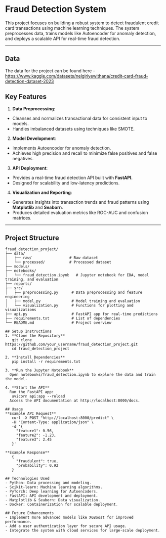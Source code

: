 # Fraud Detection System

This project focuses on building a robust system to detect fraudulent credit card transactions using machine learning techniques. The system preprocesses data, trains models like Autoencoder for anomaly detection, and deploys a scalable API for real-time fraud detection.

---

## Data

The data for the project can be found here - https://www.kaggle.com/datasets/nelgiriyewithana/credit-card-fraud-detection-dataset-2023

## Key Features
1. **Data Preprocessing**:
  - Cleanses and normalizes transactional data for consistent input to models.
  - Handles imbalanced datasets using techniques like SMOTE.

2. **Model Development**:
  - Implements Autoencoder for anomaly detection.
  - Achieves high precision and recall to minimize false positives and false negatives.

3. **API Deployment**:
  - Provides a real-time fraud detection API built with **FastAPI**.
  - Designed for scalability and low-latency predictions.

4. **Visualization and Reporting**:
  - Generates insights into transaction trends and fraud patterns using **Matplotlib** and **Seaborn**.
  - Produces detailed evaluation metrics like ROC-AUC and confusion matrices.

---

## Project Structure
```plaintext
fraud_detection_project/
├── data/
│   ├── raw/                 # Raw dataset
│   └── processed/           # Processed dataset
├── models/
├── notebooks/
│   └── fraud_detection.ipynb   # Jupyter notebook for EDA, model training, and evaluation
├── reports/
├── src/
│   ├── preprocessing.py      # Data preprocessing and feature engineering
│   ├── model.py              # Model training and evaluation
│   └── visualization.py      # Functions for plotting and visualizations
├── api.py                    # FastAPI app for real-time predictions
├── requirements.txt          # List of dependencies
└── README.md                 # Project overview

## Setup Instructions
1. **Clone the Repository**
   git clone https://github.com/your_username/fraud_detection_project.git
   cd fraud_detection_project

2. **Install Dependencies**
   pip install -r requirements.txt

3. **Run the Jupyter Notebook**
  Open notebooks/fraud_detection.ipynb to explore the data and train the model.

4. **Start the API**
  Run the FastAPI app:
   uvicorn api:app --reload
  Access the API documentation at http://localhost:8000/docs.

## Usage
**Example API Request**
   curl -X POST "http://localhost:8000/predict" \
   -H "Content-Type: application/json" \
   -d '{
     "feature1": 0.56,
     "feature2": -1.23,
     "feature3": 2.45
   }'

**Example Response**
   {
     "fraudulent": true,
     "probability": 0.92
   }

## Technologies Used
- Python: Data processing and modeling.
- Scikit-learn: Machine learning algorithms.
- PyTorch: Deep learning for Autoencoders.
- FastAPI: API development and deployment.
- Matplotlib & Seaborn: Data visualization.
- Docker: Containerization for scalable deployment.

## Future Enhancements
- Implement more advanced models like XGBoost for improved performance.
- Add a user authentication layer for secure API usage.
- Integrate the system with cloud services for large-scale deployment.